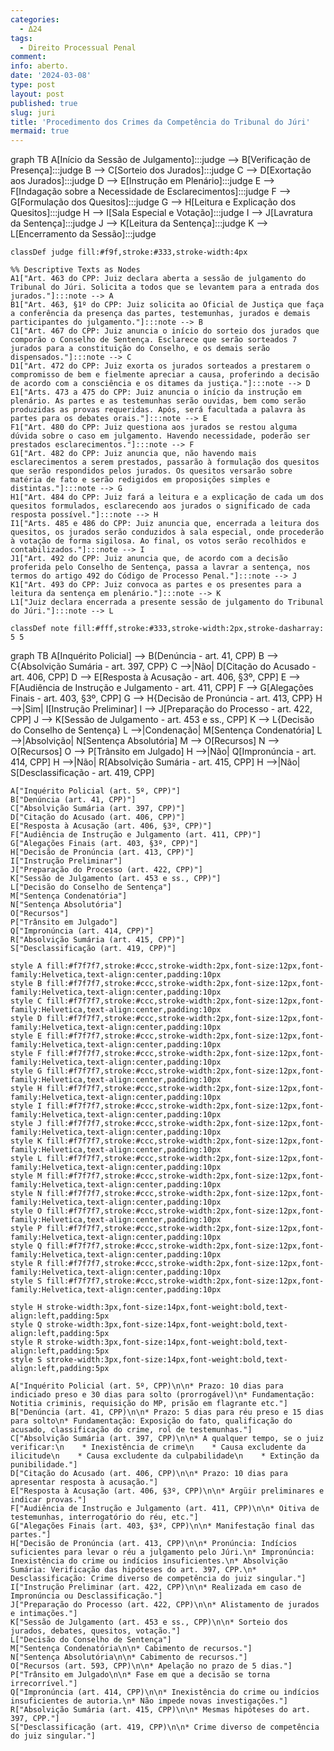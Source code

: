 ```yaml
---
categories:
  - Δ24
tags:
  - Direito Processual Penal
comment: 
info: aberto.
date: '2024-03-08'
type: post
layout: post
published: true
slug: juri
title: 'Procedimento dos Crimes da Competência do Tribunal do Júri'
mermaid: true
---
```


<div class="mermaid">
graph TB
    A[Início da Sessão de Julgamento]:::judge --> B[Verificação de Presença]:::judge
    B --> C[Sorteio dos Jurados]:::judge
    C --> D[Exortação aos Jurados]:::judge
    D --> E[Instrução em Plenário]:::judge
    E --> F[Indagação sobre a Necessidade de Esclarecimentos]:::judge
    F --> G[Formulação dos Quesitos]:::judge
    G --> H[Leitura e Explicação dos Quesitos]:::judge
    H --> I[Sala Especial e Votação]:::judge
    I --> J[Lavratura da Sentença]:::judge
    J --> K[Leitura da Sentença]:::judge
    K --> L[Encerramento da Sessão]:::judge
    
    classDef judge fill:#f9f,stroke:#333,stroke-width:4px
    
    %% Descriptive Texts as Nodes
    A1["Art. 463 do CPP: Juiz declara aberta a sessão de julgamento do Tribunal do Júri. Solicita a todos que se levantem para a entrada dos jurados."]:::note --> A
    B1["Art. 463, §1º do CPP: Juiz solicita ao Oficial de Justiça que faça a conferência da presença das partes, testemunhas, jurados e demais participantes do julgamento."]:::note --> B
    C1["Art. 467 do CPP: Juiz anuncia o início do sorteio dos jurados que comporão o Conselho de Sentença. Esclarece que serão sorteados 7 jurados para a constituição do Conselho, e os demais serão dispensados."]:::note --> C
    D1["Art. 472 do CPP: Juiz exorta os jurados sorteados a prestarem o compromisso de bem e fielmente apreciar a causa, proferindo a decisão de acordo com a consciência e os ditames da justiça."]:::note --> D
    E1["Arts. 473 a 475 do CPP: Juiz anuncia o início da instrução em plenário. As partes e as testemunhas serão ouvidas, bem como serão produzidas as provas requeridas. Após, será facultada a palavra às partes para os debates orais."]:::note --> E
    F1["Art. 480 do CPP: Juiz questiona aos jurados se restou alguma dúvida sobre o caso em julgamento. Havendo necessidade, poderão ser prestados esclarecimentos."]:::note --> F
    G1["Art. 482 do CPP: Juiz anuncia que, não havendo mais esclarecimentos a serem prestados, passarão à formulação dos quesitos que serão respondidos pelos jurados. Os quesitos versarão sobre matéria de fato e serão redigidos em proposições simples e distintas."]:::note --> G
    H1["Art. 484 do CPP: Juiz fará a leitura e a explicação de cada um dos quesitos formulados, esclarecendo aos jurados o significado de cada resposta possível."]:::note --> H
    I1["Arts. 485 e 486 do CPP: Juiz anuncia que, encerrada a leitura dos quesitos, os jurados serão conduzidos à sala especial, onde procederão à votação de forma sigilosa. Ao final, os votos serão recolhidos e contabilizados."]:::note --> I
    J1["Art. 492 do CPP: Juiz anuncia que, de acordo com a decisão proferida pelo Conselho de Sentença, passa a lavrar a sentença, nos termos do artigo 492 do Código de Processo Penal."]:::note --> J
    K1["Art. 493 do CPP: Juiz convoca as partes e os presentes para a leitura da sentença em plenário."]:::note --> K
    L1["Juiz declara encerrada a presente sessão de julgamento do Tribunal do Júri."]:::note --> L
    
    classDef note fill:#fff,stroke:#333,stroke-width:2px,stroke-dasharray: 5 5
</div>

<div class="mermaid">
graph TB
    A[Inquérito Policial] --> B(Denúncia - art. 41, CPP)
    B --> C{Absolvição Sumária - art. 397, CPP}
    C -->|Não| D[Citação do Acusado - art. 406, CPP]
    D --> E[Resposta à Acusação - art. 406, §3º, CPP]
    E --> F[Audiência de Instrução e Julgamento - art. 411, CPP]
    F --> G[Alegações Finais - art. 403, §3º, CPP]
    G --> H{Decisão de Pronúncia - art. 413, CPP}
    H -->|Sim| I[Instrução Preliminar]
    I --> J[Preparação do Processo - art. 422, CPP]
    J --> K[Sessão de Julgamento - art. 453 e ss., CPP]
    K --> L{Decisão do Conselho de Sentença}
    L -->|Condenação| M[Sentença Condenatória]
    L -->|Absolvição| N[Sentença Absolutória]
    M --> O[Recursos]
    N --> O[Recursos]
    O --> P[Trânsito em Julgado]
    H -->|Não| Q[Impronúncia - art. 414, CPP]
    H -->|Não| R[Absolvição Sumária - art. 415, CPP]
    H -->|Não| S[Desclassificação - art. 419, CPP]

    A["Inquérito Policial (art. 5º, CPP)"]
    B["Denúncia (art. 41, CPP)"]
    C["Absolvição Sumária (art. 397, CPP)"]
    D["Citação do Acusado (art. 406, CPP)"]
    E["Resposta à Acusação (art. 406, §3º, CPP)"]
    F["Audiência de Instrução e Julgamento (art. 411, CPP)"]
    G["Alegações Finais (art. 403, §3º, CPP)"]
    H["Decisão de Pronúncia (art. 413, CPP)"]
    I["Instrução Preliminar"]
    J["Preparação do Processo (art. 422, CPP)"]
    K["Sessão de Julgamento (art. 453 e ss., CPP)"]
    L["Decisão do Conselho de Sentença"]
    M["Sentença Condenatória"]
    N["Sentença Absolutória"]
    O["Recursos"]
    P["Trânsito em Julgado"]
    Q["Impronúncia (art. 414, CPP)"]
    R["Absolvição Sumária (art. 415, CPP)"]
    S["Desclassificação (art. 419, CPP)"]

    style A fill:#f7f7f7,stroke:#ccc,stroke-width:2px,font-size:12px,font-family:Helvetica,text-align:center,padding:10px
    style B fill:#f7f7f7,stroke:#ccc,stroke-width:2px,font-size:12px,font-family:Helvetica,text-align:center,padding:10px
    style C fill:#f7f7f7,stroke:#ccc,stroke-width:2px,font-size:12px,font-family:Helvetica,text-align:center,padding:10px
    style D fill:#f7f7f7,stroke:#ccc,stroke-width:2px,font-size:12px,font-family:Helvetica,text-align:center,padding:10px
    style E fill:#f7f7f7,stroke:#ccc,stroke-width:2px,font-size:12px,font-family:Helvetica,text-align:center,padding:10px
    style F fill:#f7f7f7,stroke:#ccc,stroke-width:2px,font-size:12px,font-family:Helvetica,text-align:center,padding:10px
    style G fill:#f7f7f7,stroke:#ccc,stroke-width:2px,font-size:12px,font-family:Helvetica,text-align:center,padding:10px
    style H fill:#f7f7f7,stroke:#ccc,stroke-width:2px,font-size:12px,font-family:Helvetica,text-align:center,padding:10px
    style I fill:#f7f7f7,stroke:#ccc,stroke-width:2px,font-size:12px,font-family:Helvetica,text-align:center,padding:10px
    style J fill:#f7f7f7,stroke:#ccc,stroke-width:2px,font-size:12px,font-family:Helvetica,text-align:center,padding:10px
    style K fill:#f7f7f7,stroke:#ccc,stroke-width:2px,font-size:12px,font-family:Helvetica,text-align:center,padding:10px
    style L fill:#f7f7f7,stroke:#ccc,stroke-width:2px,font-size:12px,font-family:Helvetica,text-align:center,padding:10px
    style M fill:#f7f7f7,stroke:#ccc,stroke-width:2px,font-size:12px,font-family:Helvetica,text-align:center,padding:10px
    style N fill:#f7f7f7,stroke:#ccc,stroke-width:2px,font-size:12px,font-family:Helvetica,text-align:center,padding:10px
    style O fill:#f7f7f7,stroke:#ccc,stroke-width:2px,font-size:12px,font-family:Helvetica,text-align:center,padding:10px
    style P fill:#f7f7f7,stroke:#ccc,stroke-width:2px,font-size:12px,font-family:Helvetica,text-align:center,padding:10px
    style Q fill:#f7f7f7,stroke:#ccc,stroke-width:2px,font-size:12px,font-family:Helvetica,text-align:center,padding:10px
    style R fill:#f7f7f7,stroke:#ccc,stroke-width:2px,font-size:12px,font-family:Helvetica,text-align:center,padding:10px
    style S fill:#f7f7f7,stroke:#ccc,stroke-width:2px,font-size:12px,font-family:Helvetica,text-align:center,padding:10px

    style H stroke-width:3px,font-size:14px,font-weight:bold,text-align:left,padding:5px
    style Q stroke-width:3px,font-size:14px,font-weight:bold,text-align:left,padding:5px
    style R stroke-width:3px,font-size:14px,font-weight:bold,text-align:left,padding:5px
    style S stroke-width:3px,font-size:14px,font-weight:bold,text-align:left,padding:5px

    A["Inquérito Policial (art. 5º, CPP)\n\n* Prazo: 10 dias para indiciado preso e 30 dias para solto (prorrogável)\n* Fundamentação: Notitia criminis, requisição do MP, prisão em flagrante etc."]
    B["Denúncia (art. 41, CPP)\n\n* Prazo: 5 dias para réu preso e 15 dias para solto\n* Fundamentação: Exposição do fato, qualificação do acusado, classificação do crime, rol de testemunhas."]
    C["Absolvição Sumária (art. 397, CPP)\n\n* A qualquer tempo, se o juiz verificar:\n    * Inexistência de crime\n    * Causa excludente da ilicitude\n    * Causa excludente da culpabilidade\n    * Extinção da punibilidade."]
    D["Citação do Acusado (art. 406, CPP)\n\n* Prazo: 10 dias para apresentar resposta à acusação."]
    E["Resposta à Acusação (art. 406, §3º, CPP)\n\n* Argüir preliminares e indicar provas."]
    F["Audiência de Instrução e Julgamento (art. 411, CPP)\n\n* Oitiva de testemunhas, interrogatório do réu, etc."]
    G["Alegações Finais (art. 403, §3º, CPP)\n\n* Manifestação final das partes."]
    H["Decisão de Pronúncia (art. 413, CPP)\n\n* Pronúncia: Indícios suficientes para levar o réu a julgamento pelo Júri.\n* Impronúncia: Inexistência do crime ou indícios insuficientes.\n* Absolvição Sumária: Verificação das hipóteses do art. 397, CPP.\n* Desclassificação: Crime diverso de competência do juiz singular."]
    I["Instrução Preliminar (art. 422, CPP)\n\n* Realizada em caso de Impronúncia ou Desclassificação."]
    J["Preparação do Processo (art. 422, CPP)\n\n* Alistamento de jurados e intimações."]
    K["Sessão de Julgamento (art. 453 e ss., CPP)\n\n* Sorteio dos jurados, debates, quesitos, votação."]
    L["Decisão do Conselho de Sentença"]
    M["Sentença Condenatória\n\n* Cabimento de recursos."]
    N["Sentença Absolutória\n\n* Cabimento de recursos."]
    O["Recursos (art. 593, CPP)\n\n* Apelação no prazo de 5 dias."]
    P["Trânsito em Julgado\n\n* Fase em que a decisão se torna irrecorrível."]
    Q["Impronúncia (art. 414, CPP)\n\n* Inexistência do crime ou indícios insuficientes de autoria.\n* Não impede novas investigações."]
    R["Absolvição Sumária (art. 415, CPP)\n\n* Mesmas hipóteses do art. 397, CPP."]
    S["Desclassificação (art. 419, CPP)\n\n* Crime diverso de competência do juiz singular."]
</div>
